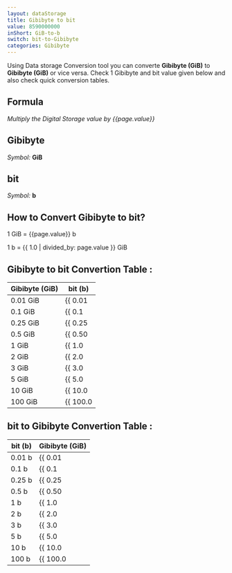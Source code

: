 ```yaml
---
layout: dataStorage
title: Gibibyte to bit
value: 8590000000
inShort: GiB-to-b
switch: bit-to-Gibibyte
categories: Gibibyte
---
```


Using Data storage Conversion tool you can converte **Gibibyte (GiB)** to **Gibibyte (GiB)** or vice versa. Check 1 Gibibyte and bit value given below and also check quick conversion tables.

## Formula
*Multiply the Digital Storage value by {{page.value}}*

## Gibibyte
*Symbol:* **GiB**

## bit
*Symbol:* **b**

## How to Convert Gibibyte to bit?

1 GiB = {{page.value}} b

1 b = {{ 1.0 | divided_by: page.value }} GiB


## Gibibyte to bit Convertion Table :

| Gibibyte (GiB) | bit (b) |
| ---- | ---- |
| 0.01 GiB | {{ 0.01 | times: page.value }} b |
| 0.1 GiB | {{ 0.1 | times: page.value }} b |
| 0.25 GiB | {{ 0.25 | times: page.value }} b |
| 0.5 GiB | {{ 0.50 | times: page.value }} b |
| 1 GiB | {{ 1.0 | times: page.value }} b |
| 2 GiB | {{ 2.0 | times: page.value }} b |
| 3 GiB | {{ 3.0 | times: page.value }} b |
| 5 GiB | {{ 5.0 | times: page.value }} b |
| 10 GiB | {{ 10.0 | times: page.value }} b |
| 100 GiB | {{ 100.0 | times: page.value }} b |

## bit to Gibibyte Convertion Table :

| bit (b) | Gibibyte (GiB) |
| ---- | ---- |
| 0.01 b | {{ 0.01 | divided_by: page.value }} GiB |
| 0.1 b | {{ 0.1 | divided_by: page.value }} GiB |
| 0.25 b | {{ 0.25 | divided_by: page.value }} GiB |
| 0.5 b | {{ 0.50 | divided_by: page.value }} GiB |
| 1 b | {{ 1.0 | divided_by: page.value }} GiB |
| 2 b | {{ 2.0 | divided_by: page.value }} GiB |
| 3 b | {{ 3.0 | divided_by: page.value }} GiB |
| 5 b | {{ 5.0 | divided_by: page.value }} GiB |
| 10 b | {{ 10.0 | divided_by: page.value }} GiB |
| 100 b | {{ 100.0 | divided_by: page.value }} GiB |


<script>
document.getElementById('selectInput')[13].selected = true
document.getElementById('selectOutput')[0].selected = true
</script>
